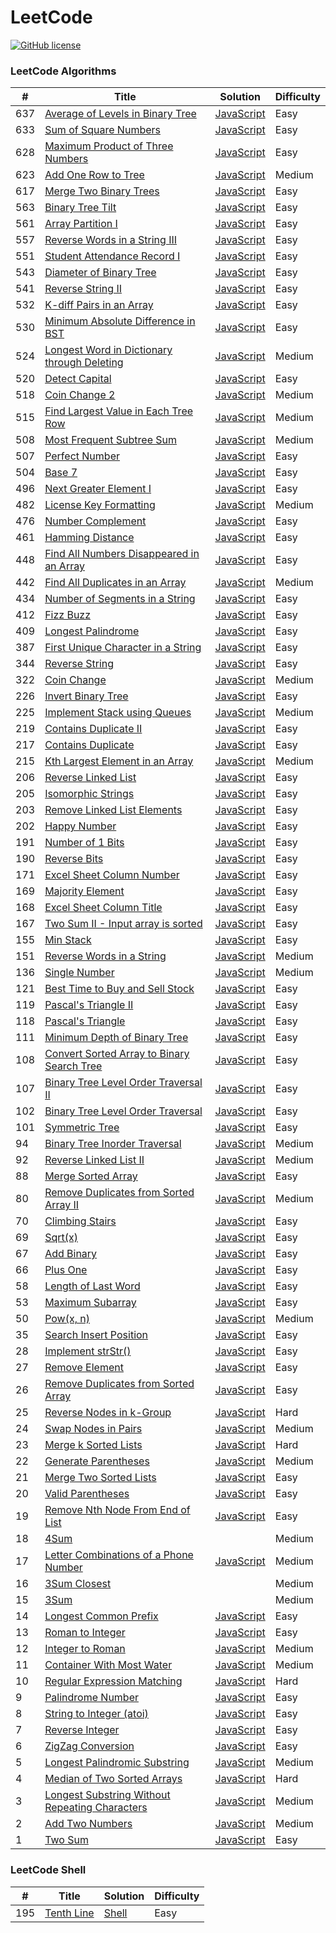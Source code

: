# LeetCode 
[![GitHub license](https://img.shields.io/github/license/mashape/apistatus.svg)](https://github.com/dnshi/Leetcode/blob/master/LICENSE.md)
### LeetCode Algorithms

| # | Title | Solution | Difficulty |
|---| ----- | -------- | ---------- |
|637|[Average of Levels in Binary Tree](https://leetcode.com/problems/average-of-levels-in-binary-tree) | [JavaScript](./algorithms/AverageOfLevelsInBinaryTree.js)|Easy|
|633|[Sum of Square Numbers](https://leetcode.com/problems/sum-of-square-numbers) | [JavaScript](./algorithms/SumOfSquareNumbers.js)|Easy|
|628|[Maximum Product of Three Numbers](https://leetcode.com/problems/maximum-product-of-three-numbers/) | [JavaScript](./algorithms/MaximumProductOfThreeNumbers.js)|Easy|
|623|[Add One Row to Tree](https://leetcode.com/problems/add-one-row-to-tree) | [JavaScript](./algorithms/AddOneRowToTree.js)|Medium|
|617|[Merge Two Binary Trees](https://leetcode.com/problems/merge-two-binary-trees) | [JavaScript](./algorithms/MergeTwoBinaryTrees.js)|Easy|
|563|[Binary Tree Tilt](https://leetcode.com/problems/binary-tree-tilt) | [JavaScript](./algorithms/BinaryTreeTilt.js)|Easy|
|561|[Array Partition I](https://leetcode.com/problems/array-partition-i) | [JavaScript](./algorithms/ArrayPartition_I.js)|Easy|
|557|[Reverse Words in a String III](https://leetcode.com/problems/reverse-words-in-a-string-iii) | [JavaScript](./algorithms/ReverseWordsInAString_III.js)|Easy|
|551|[Student Attendance Record I](https://leetcode.com/problems/student-attendance-record-i) | [JavaScript](./algorithms/StudentAttendanceRecord_I.js)|Easy|
|543|[Diameter of Binary Tree](https://leetcode.com/problems/diameter-of-binary-tree) | [JavaScript](./algorithms/DiameterOfBinaryTree.js)|Easy|
|541|[Reverse String II](https://leetcode.com/problems/reverse-string-ii) | [JavaScript](./algorithms/ReverseString_II.js)|Easy|
|532|[K-diff Pairs in an Array](https://leetcode.com/problems/k-diff-pairs-in-an-array) | [JavaScript](./algorithms/KdiffPairsInAnArray.js)|Easy|
|530|[Minimum Absolute Difference in BST](https://leetcode.com/problems/minimum-absolute-difference-in-bst) | [JavaScript](./algorithms/MinimumAbsoluteDifferenceInBST.js)|Easy|
|524|[Longest Word in Dictionary through Deleting](https://leetcode.com/problems/longest-word-in-dictionary-through-deleting) | [JavaScript](./algorithms/LongestWordInDictionaryThroughDeleting.js)|Medium|
|520|[Detect Capital](https://leetcode.com/problems/detect-capital) | [JavaScript](./algorithms/DetectCapital.js)|Easy|
|518|[Coin Change 2](https://leetcode.com/problems/coin-change-2) | [JavaScript](./algorithms/CoinChange_II.js)|Medium|
|515|[Find Largest Value in Each Tree Row](https://leetcode.com/problems/find-largest-value-in-each-tree-row) | [JavaScript](./algorithms/FindLargestValueInEachTreeRow.js)|Medium|
|508|[Most Frequent Subtree Sum](https://leetcode.com/problems/most-frequent-subtree-sum) | [JavaScript](./algorithms/MostFrequentSubtreeSum.js)|Medium|
|507|[Perfect Number](https://leetcode.com/problems/perfect-number) | [JavaScript](./algorithms/PerfectNumber.js)|Easy|
|504|[Base 7](https://leetcode.com/problems/base-7) | [JavaScript](./algorithms/Base7.js)|Easy|
|496|[Next Greater Element I](https://leetcode.com/problems/next-greater-element-i) | [JavaScript](./algorithms/NextGreaterElementI.js)|Easy|
|482|[License Key Formatting](https://leetcode.com/problems/license-key-formatting) | [JavaScript](./algorithms/LicenseKeyFormatting.js)|Medium|
|476|[Number Complement](https://leetcode.com/problems/number-complement) | [JavaScript](./algorithms/NumberComplement.js)|Easy|
|461|[Hamming Distance](https://leetcode.com/problems/hamming-distance) | [JavaScript](./algorithms/HammingDistance.js)|Easy|
|448|[Find All Numbers Disappeared in an Array](https://leetcode.com/problems/find-all-numbers-disappeared-in-an-array) | [JavaScript](./algorithms/FindAllNumbersDisappearedInAnArray.js)|Easy|
|442|[Find All Duplicates in an Array](https://leetcode.com/problems/find-all-duplicates-in-an-array) | [JavaScript](./algorithms/FindAllDuplicatesInAnArray.js)|Medium|
|434|[Number of Segments in a String](https://leetcode.com/problems/number-of-segments-in-a-string) | [JavaScript](./algorithms/NumberOfSegmentsInAString.js)|Easy|
|412|[Fizz Buzz](https://leetcode.com/problems/fizz-buzz) | [JavaScript](./algorithms/FizzBuzz.js)|Easy|
|409|[Longest Palindrome](https://leetcode.com/problems/longest-palindrome) | [JavaScript](./algorithms/LongestPalindrome.js)|Easy|
|387|[First Unique Character in a String](https://leetcode.com/problems/first-unique-character-in-a-string) | [JavaScript](./algorithms/FirstUniqueCharacterInAString.js)|Easy|
|344|[Reverse String](https://leetcode.com/problems/reverse-string) | [JavaScript](./algorithms/ReverseString.js)|Easy|
|322|[Coin Change](https://leetcode.com/problems/coin-change) | [JavaScript](./algorithms/CoinChange.js)|Medium|
|226|[Invert Binary Tree](https://leetcode.com/problems/invert-binary-tree/)| [JavaScript](./algorithms/InvertBinaryTree.js)|Easy|
|225|[Implement Stack using Queues](https://leetcode.com/problems/implement-stack-using-queues/)| [JavaScript](./algorithms/ImplementStackUsingQueues.js)|Medium|
|219|[Contains Duplicate II](https://leetcode.com/problems/contains-duplicate-ii/)| [JavaScript](./algorithms/ContainsDuplicate.II.js)|Easy|
|217|[Contains Duplicate](https://leetcode.com/problems/contains-duplicate/)| [JavaScript](./algorithms/ContainsDuplicate.js)|Easy|
|215|[Kth Largest Element in an Array](https://leetcode.com/problems/kth-largest-element-in-an-array) | [JavaScript](./algorithms/KthLargestElementInAnArray.js)|Medium|
|206|[Reverse Linked List](https://leetcode.com/problems/reverse-linked-list/)| [JavaScript](./algorithms/ReverseLinkedList.js)|Easy|
|205|[Isomorphic Strings](https://leetcode.com/problems/isomorphic-strings/)| [JavaScript](./algorithms/IsomorphicStrings.js)|Easy|
|203|[Remove Linked List Elements](https://leetcode.com/problems/remove-linked-list-elements/)| [JavaScript](./algorithms/RemoveLinkedListElements.js)|Easy|
|202|[Happy Number](https://leetcode.com/problems/happy-number/)| [JavaScript](./algorithms/HappyNumber.js)|Easy|
|191|[Number of 1 Bits](https://oj.leetcode.com/problems/number-of-1-bits/)| [JavaScript](./algorithms/NumberOf1Bits.js)|Easy|
|190|[Reverse Bits](https://oj.leetcode.com/problems/reverse-bits/)| [JavaScript](./algorithms/ReverseBits.js)|Easy|
|171|[Excel Sheet Column Number](https://oj.leetcode.com/problems/excel-sheet-column-number/) | [JavaScript](./algorithms/ExcelSheetColumnNumber.js)|Easy|
|169|[Majority Element](https://oj.leetcode.com/problems/majority-element/) | [JavaScript](./algorithms/MajorityElement.js)|Easy|
|168|[Excel Sheet Column Title](https://oj.leetcode.com/problems/excel-sheet-column-title/) | [JavaScript](./algorithms/ExcelSheetColumnTitle.js)|Easy|
|167|[Two Sum II - Input array is sorted](https://leetcode.com/problems/two-sum-ii-input-array-is-sorted) | [JavaScript](./algorithms/TwoSum_II.js)|Easy|
|155|[Min Stack](https://leetcode.com/problems/min-stack) | [JavaScript](./algorithms/MinStack.js)|Easy|
|151|[Reverse Words in a String](https://oj.leetcode.com/problems/reverse-words-in-a-string/)| [JavaScript](./algorithms/ReverseWordsInAString.js)|Medium|
|136|[Single Number](https://oj.leetcode.com/problems/single-number/)| [JavaScript](./algorithms/SingleNumber.js)|Medium|
|121|[Best Time to Buy and Sell Stock](https://leetcode.com/problems/best-time-to-buy-and-sell-stock) | [JavaScript](./algorithms/BestTimeToBuyAndSellStock.js)|Easy|
|119|[Pascal's Triangle II](https://leetcode.com/problems/pascals-triangle-ii) | [JavaScript](./algorithms/PascalsTriangle_II.js)|Easy|
|118|[Pascal's Triangle](https://leetcode.com/problems/pascals-triangle) | [JavaScript](./algorithms/PascalsTriangle.js)|Easy|
|111|[Minimum Depth of Binary Tree](https://leetcode.com/problems/minimum-depth-of-binary-tree) | [JavaScript](./algorithms/MinimumDepthOfBinaryTree.js)|Easy|
|108|[Convert Sorted Array to Binary Search Tree](https://leetcode.com/problems/convert-sorted-array-to-binary-search-tree) | [JavaScript](./algorithms/ConvertSortedArrayToBinarySearchTree.js)|Easy|
|107|[Binary Tree Level Order Traversal II](https://leetcode.com/problems/binary-tree-level-order-traversal-ii) | [JavaScript](./algorithms/BinaryTreeLevelOrderTraversal_II.js)|Easy|
|102|[Binary Tree Level Order Traversal](https://oj.leetcode.com/problems/binary-tree-level-order-traversal/)| [JavaScript](./algorithms/BinaryTreeLevelOrderTraversal.js)|Easy|
|101|[Symmetric Tree](https://leetcode.com/problems/symmetric-tree) | [JavaScript](./algorithms/SymmetricTree.js)|Easy|
|94|[Binary Tree Inorder Traversal](https://leetcode.com/problems/binary-tree-inorder-traversal) | [JavaScript](./algorithms/BinaryTreeInorderTraversal.js)|Medium|
|92|[Reverse Linked List II](https://leetcode.com/problems/reverse-linked-list-ii) | [JavaScript](./algorithms/ReverseLinkedList_II.js)|Medium|
|88|[Merge Sorted Array](https://oj.leetcode.com/problems/merge-sorted-array/)| [JavaScript](./algorithms/MergeTwoSortedArray.js)|Easy|
|80|[Remove Duplicates from Sorted Array II](https://leetcode.com/problems/remove-duplicates-from-sorted-array-ii) | [JavaScript](./algorithms/RemoveDuplicatesFromSortedArray_II.js)|Medium|
|70|[Climbing Stairs](https://leetcode.com/problems/climbing-stairs) | [JavaScript](./algorithms/ClimbingStairs.js)|Easy|
|69|[Sqrt(x)](https://leetcode.com/problems/sqrtx) | [JavaScript](./algorithms/SqrtX.js)|Easy|
|67|[Add Binary](https://leetcode.com/problems/add-binary) | [JavaScript](./algorithms/AddBinary.js)|Easy|
|66|[Plus One](https://oj.leetcode.com/problems/plus-one/)| [JavaScript](./algorithms/PlusOne.js)|Easy|
|58|[Length of Last Word](https://oj.leetcode.com/problems/length-of-last-word/)| [JavaScript](./algorithms/LengthOfLastWord.js)|Easy|
|53|[Maximum Subarray](https://leetcode.com/problems/maximum-subarray) | [JavaScript](./algorithms/MaximumSubarray.js)|Easy|
|50|[Pow(x, n)](https://leetcode.com/problems/powx-n) | [JavaScript](./algorithms/PowXN.js)|Medium|
|35|[Search Insert Position](https://oj.leetcode.com/problems/search-insert-position/)| [JavaScript](./algorithms/SearchInsertPosition.js)|Easy|
|28|[Implement strStr()](https://leetcode.com/problems/implement-strstr) | [JavaScript](./algorithms/ImplementStrStr.js)|Easy|
|27|[Remove Element](https://leetcode.com/problems/remove-element) | [JavaScript](./algorithms/RemoveElement.js)|Easy|
|26|[Remove Duplicates from Sorted Array](https://leetcode.com/problems/remove-duplicates-from-sorted-array) | [JavaScript](./algorithms/RemoveDuplicatesFromSortedArray.js)|Easy|
|25|[Reverse Nodes in k-Group](https://leetcode.com/problems/reverse-nodes-in-k-group) | [JavaScript](./algorithms/ReverseNodesInK-Group.js)|Hard|
|24|[Swap Nodes in Pairs](https://oj.leetcode.com/problems/swap-nodes-in-pairs/)| [JavaScript](./algorithms/SwapNodesInPairs.js)|Medium|
|23|[Merge k Sorted Lists](https://oj.leetcode.com/problems/merge-k-sorted-lists/)| [JavaScript](./algorithms/MergeKSortedLists.js)|Hard|
|22|[Generate Parentheses](https://oj.leetcode.com/problems/generate-parentheses/)| [JavaScript](./algorithms/GenerateParentheses.js)|Medium|
|21|[Merge Two Sorted Lists](https://oj.leetcode.com/problems/merge-two-sorted-lists/)| [JavaScript](./algorithms/MergeTwoSortedList.js)|Easy|
|20|[Valid Parentheses](https://oj.leetcode.com/problems/valid-parentheses/)| [JavaScript](./algorithms/ValidParentheses.js)|Easy|
|19|[Remove Nth Node From End of List](https://oj.leetcode.com/problems/remove-nth-node-from-end-of-list/)| [JavaScript](./algorithms/RemoveNthNodeFromEndOfList.js)|Easy|
|18|[4Sum](https://oj.leetcode.com/problems/4sum/)| |Medium|
|17|[Letter Combinations of a Phone Number](https://oj.leetcode.com/problems/letter-combinations-of-a-phone-number/)| [JavaScript](./algorithms/LetterCombinationsOfAPhoneNumber.js)|Medium|
|16|[3Sum Closest](https://oj.leetcode.com/problems/3sum-closest/)| |Medium|
|15|[3Sum](https://oj.leetcode.com/problems/3sum/)| |Medium|
|14|[Longest Common Prefix](https://oj.leetcode.com/problems/longest-common-prefix/)| [JavaScript](./algorithms/LongestCommonPrefix.js)|Easy|
|13|[Roman to Integer](https://oj.leetcode.com/problems/roman-to-integer/)| [JavaScript](./algorithms/RomanToInteger.js)|Easy|
|12|[Integer to Roman](https://oj.leetcode.com/problems/integer-to-roman/)| [JavaScript](./algorithms/IntegerToRoman.js)|Medium|
|11|[Container With Most Water](https://oj.leetcode.com/problems/container-with-most-water/)| [JavaScript](./algorithms/ContainerWithMostWater.js)|Medium|
|10|[Regular Expression Matching](https://oj.leetcode.com/problems/regular-expression-matching/)| [JavaScript](./algorithms/RegularExpressionMatching.js)|Hard|
|9|[Palindrome Number](https://oj.leetcode.com/problems/palindrome-number/)| [JavaScript](./algorithms/PalindromeNumber.js)|Easy|
|8|[String to Integer (atoi)](https://oj.leetcode.com/problems/string-to-integer-atoi/)| [JavaScript](./algorithms/StringToIntegerAtoi.js)|Easy|
|7|[Reverse Integer](https://oj.leetcode.com/problems/reverse-integer/)| [JavaScript](./algorithms/ReverseInteger.js)|Easy|
|6|[ZigZag Conversion](https://oj.leetcode.com/problems/zigzag-conversion/)| [JavaScript](./algorithms/ZigZagConversion.js)|Easy|
|5|[Longest Palindromic Substring](https://oj.leetcode.com/problems/longest-palindromic-substring/)| [JavaScript](./algorithms/LongestPalindromicSubstring.js)|Medium|
|4|[Median of Two Sorted Arrays](https://oj.leetcode.com/problems/median-of-two-sorted-arrays/)| [JavaScript](./algorithms/MedianOfTwoSortedArrays.js)|Hard|
|3|[Longest Substring Without Repeating Characters](https://oj.leetcode.com/problems/longest-substring-without-repeating-characters/)| [JavaScript](./algorithms/LongestSubstringWithoutRepeatingCharacters.js)|Medium|
|2|[Add Two Numbers](https://oj.leetcode.com/problems/add-two-numbers/)| [JavaScript](./algorithms/AddTwoNumbers.js)|Medium|
|1|[Two Sum](https://oj.leetcode.com/problems/two-sum/)| [JavaScript](./algorithms/TwoSum.js)|Easy|


### LeetCode Shell

| # | Title | Solution | Difficulty |
|---| ----- | -------- | ---------- |
|195|[Tenth Line](https://leetcode.com/problems/tenth-line/)| [Shell](./shell/TenthLine.sh)|Easy|
